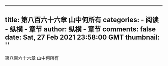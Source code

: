 
---
title: 第八百六十六章 山中何所有
categories: 
    - 阅读
    - 纵横 - 章节
author: 纵横 - 章节
comments: false
date: Sat, 27 Feb 2021 23:58:00 GMT
thumbnail: ''
---

<div>   
第八百六十六章 山中何所有  
</div>
            